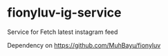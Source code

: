 # fionyluv-ig-service
Service for Fetch latest instagram feed

Dependency on https://github.com/MuhBayu/fionyluv